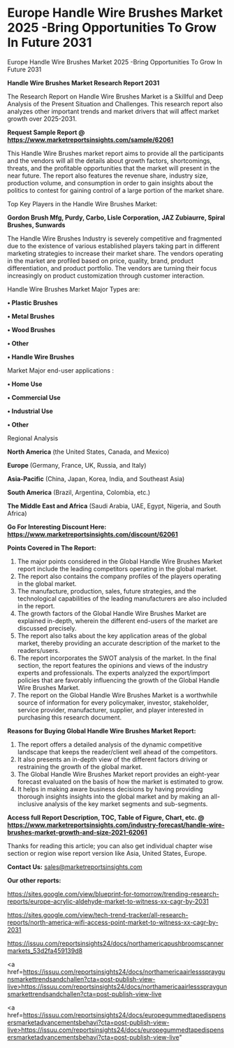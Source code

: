 # Europe Handle Wire Brushes Market 2025 -Bring Opportunities To Grow In Future 2031
Europe Handle Wire Brushes Market 2025 -Bring Opportunities To Grow In Future 2031

<strong>Handle Wire Brushes Market Research Report 2031</strong>

The Research Report on Handle Wire Brushes Market is a Skillful and Deep Analysis of the Present Situation and Challenges. This research report also analyzes other important trends and market drivers that will affect market growth over 2025-2031.

<strong>Request Sample Report @ <a href=https://www.marketreportsinsights.com/sample/62061>https://www.marketreportsinsights.com/sample/62061</a></strong>

This Handle Wire Brushes market report aims to provide all the participants and the vendors will all the details about growth factors, shortcomings, threats, and the profitable opportunities that the market will present in the near future. The report also features the revenue share, industry size, production volume, and consumption in order to gain insights about the politics to contest for gaining control of a large portion of the market share.

Top Key Players in the Handle Wire Brushes Market:

<strong>Gordon Brush Mfg, Purdy, Carbo, Lisle Corporation, JAZ Zubiaurre, Spiral Brushes, Sunwards</strong>

The Handle Wire Brushes Industry is severely competitive and fragmented due to the existence of various established players taking part in different marketing strategies to increase their market share. The vendors operating in the market are profiled based on price, quality, brand, product differentiation, and product portfolio. The vendors are turning their focus increasingly on product customization through customer interaction.

Handle Wire Brushes Market Major Types are:

<strong>• Plastic Brushes

• Metal Brushes

• Wood Brushes

• Other

• Handle Wire Brushes</strong>

Market Major end-user applications :

<strong>• Home Use

• Commercial Use

• Industrial Use

• Other</strong>

Regional Analysis

</u><strong><b>North America</b></strong> (the United States, Canada, and Mexico)

<strong><b>Europe </b></strong>(Germany, France, UK, Russia, and Italy)

<strong><b>Asia-Pacific</b></strong> (China, Japan, Korea, India, and Southeast Asia)

<strong><b>South America</b></strong> (Brazil, Argentina, Colombia, etc.)

<strong><b>The Middle East and Africa</b></strong> (Saudi Arabia, UAE, Egypt, Nigeria, and South Africa)

<strong>Go For Interesting Discount Here: <a href=https://www.marketreportsinsights.com/discount/62061>https://www.marketreportsinsights.com/discount/62061</a></strong>

<strong>Points Covered in The Report:</strong>
<ol>
  <li>The major points considered in the Global Handle Wire Brushes Market report include the leading competitors operating in the global market.</li>
  <li>The report also contains the company profiles of the players operating in the global market.</li>
  <li>The manufacture, production, sales, future strategies, and the technological capabilities of the leading manufacturers are also included in the report.</li>
  <li>The growth factors of the Global Handle Wire Brushes Market are explained in-depth, wherein the different end-users of the market are discussed precisely.</li>
  <li>The report also talks about the key application areas of the global market, thereby providing an accurate description of the market to the readers/users.</li>
  <li>The report incorporates the SWOT analysis of the market. In the final section, the report features the opinions and views of the industry experts and professionals. The experts analyzed the export/import policies that are favorably influencing the growth of the Global Handle Wire Brushes Market.</li>
  <li>The report on the Global Handle Wire Brushes Market is a worthwhile source of information for every policymaker, investor, stakeholder, service provider, manufacturer, supplier, and player interested in purchasing this research document.</li>
</ol>
<strong>Reasons for Buying Global Handle Wire Brushes Market Report:</strong>

<ol>
  <li>The report offers a detailed analysis of the dynamic competitive landscape that keeps the reader/client well ahead of the competitors.</li>
  <li>It also presents an in-depth view of the different factors driving or restraining the growth of the global market.</li>
  <li>The Global Handle Wire Brushes Market report provides an eight-year forecast evaluated on the basis of how the market is estimated to grow.</li>
  <li>It helps in making aware business decisions by having providing thorough insights insights into the global market and by making an all-inclusive analysis of the key market segments and sub-segments.</li>
</ol>
<strong>Access full Report Description, TOC, Table of Figure, Chart, etc. @ <a href=https://www.marketreportsinsights.com/industry-forecast/handle-wire-brushes-market-growth-and-size-2021-62061>https://www.marketreportsinsights.com/industry-forecast/handle-wire-brushes-market-growth-and-size-2021-62061</a></strong>


Thanks for reading this article; you can also get individual chapter wise section or region wise report version like Asia, United States, Europe.

<strong>Contact Us:</strong>
sales@marketreportsinsights.com

<strong>Our other reports:</strong>

<a href=https://sites.google.com/view/blueprint-for-tomorrow/trending-research-reports/europe-acrylic-aldehyde-market-to-witness-xx-cagr-by-2031>https://sites.google.com/view/blueprint-for-tomorrow/trending-research-reports/europe-acrylic-aldehyde-market-to-witness-xx-cagr-by-2031</a>

<a href=https://sites.google.com/view/tech-trend-tracker/all-research-reports/north-america-wifi-access-point-market-to-witness-xx-cagr-by-2031>https://sites.google.com/view/tech-trend-tracker/all-research-reports/north-america-wifi-access-point-market-to-witness-xx-cagr-by-2031</a>

<a href=https://issuu.com/reportsinsights24/docs/northamericapushbroomscannermarkets_53d2fa459139d8>https://issuu.com/reportsinsights24/docs/northamericapushbroomscannermarkets_53d2fa459139d8</a>

<a href=https://issuu.com/reportsinsights24/docs/northamericaairlessspraygunsmarkettrendsandchallen?cta=post-publish-view-live>https://issuu.com/reportsinsights24/docs/northamericaairlessspraygunsmarkettrendsandchallen?cta=post-publish-view-live</a>

<a href=https://issuu.com/reportsinsights24/docs/europegummedtapedispensersmarketadvancementsbehavi?cta=post-publish-view-live>https://issuu.com/reportsinsights24/docs/europegummedtapedispensersmarketadvancementsbehavi?cta=post-publish-view-live</a>"
